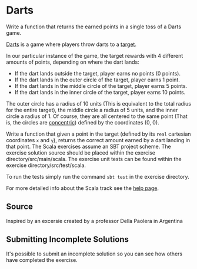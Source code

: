 # Darts

Write a function that returns the earned points in a single toss of a Darts game.

[Darts](https://en.wikipedia.org/wiki/Darts) is a game where players
throw darts to a [target](https://en.wikipedia.org/wiki/Darts#/media/File:Darts_in_a_dartboard.jpg).

In our particular instance of the game, the target rewards with 4 different amounts of points, depending on where the dart lands:

* If the dart lands outside the target, player earns no points (0 points).
* If the dart lands in the outer circle of the target, player earns 1 point.
* If the dart lands in the middle circle of the target, player earns 5 points.
* If the dart lands in the inner circle of the target, player earns 10 points.

The outer circle has a radius of 10 units (This is equivalent to the total radius for the entire target), the middle circle a radius of 5 units, and the inner circle a radius of 1. Of course, they are all centered to the same point (That is, the circles are [concentric](http://mathworld.wolfram.com/ConcentricCircles.html)) defined by the coordinates (0, 0).

Write a function that given a point in the target (defined by its `real` cartesian coordinates `x` and `y`), returns the correct amount earned by a dart landing in that point.
The Scala exercises assume an SBT project scheme. The exercise solution source
should be placed within the exercise directory/src/main/scala. The exercise
unit tests can be found within the exercise directory/src/test/scala.

To run the tests simply run the command `sbt test` in the exercise directory.

For more detailed info about the Scala track see the [help
page](http://exercism.io/languages/scala).


## Source

Inspired by an excersie created by a professor Della Paolera in Argentina

## Submitting Incomplete Solutions
It's possible to submit an incomplete solution so you can see how others have completed the exercise.

